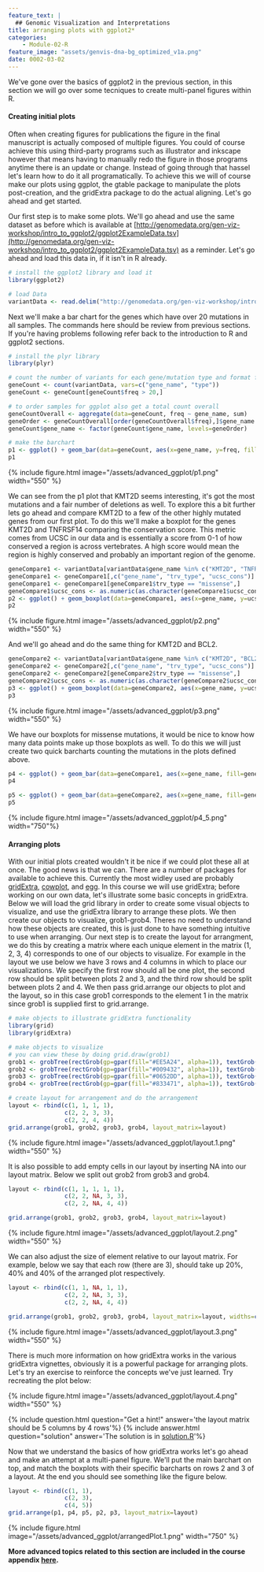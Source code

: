 ```yaml
---
feature_text: |
  ## Genomic Visualization and Interpretations
title: arranging plots with ggplot2*
categories:
    - Module-02-R
feature_image: "assets/genvis-dna-bg_optimized_v1a.png"
date: 0002-03-02
---
```


We've gone over the basics of ggplot2 in the previous section, in this section we will go over some tecniques to create multi-panel figures within R.

#### Creating initial plots

Often when creating figures for publications the figure in the final manuscript is actually composed of multiple figures. You could of course achieve this using third-party programs such as illustrator and inkscape however that means having to manually redo the figure in those programs anytime there is an update or change. Instead of going through that hassel let's learn how to do it all programatically. To achieve this we will of course make our plots using ggplot, the gtable package to manipulate the plots post-creation, and the gridExtra package to do the actual aligning. Let's go ahead and get started.

Our first step is to make some plots. We'll go ahead and use the same dataset as before which is available at [http://genomedata.org/gen-viz-workshop/intro_to_ggplot2/ggplot2ExampleData.tsv](http://genomedata.org/gen-viz-workshop/intro_to_ggplot2/ggplot2ExampleData.tsv) as a reminder. Let's go ahead and load this data in, if it isn't in R already.

```R
# install the ggplot2 library and load it
library(ggplot2)

# load Data
variantData <- read.delim("http://genomedata.org/gen-viz-workshop/intro_to_ggplot2/ggplot2ExampleData.tsv")
```

Next we'll make a bar chart for the genes which have over 20 mutations in all samples. The commands here should be review from previous sections. If you're having problems following refer back to the introduction to R and ggplot2 sections.

```R
# install the plyr library
library(plyr)

# count the number of variants for each gene/mutation type and format for ggplot
geneCount <- count(variantData, vars=c("gene_name", "type"))
geneCount <- geneCount[geneCount$freq > 20,]

# to order samples for ggplot also get a total count overall
geneCountOverall <- aggregate(data=geneCount, freq ~ gene_name, sum)
geneOrder <- geneCountOverall[order(geneCountOverall$freq),]$gene_name
geneCount$gene_name <- factor(geneCount$gene_name, levels=geneOrder)

# make the barchart
p1 <- ggplot() + geom_bar(data=geneCount, aes(x=gene_name, y=freq, fill=type), stat="identity") + xlab("Gene") + ylab("Frequency") + scale_fill_manual("Mutation", values=c("#F97F51", "#55E6C1")) + theme_bw() + theme(plot.background = element_rect(color="red", size=2))
p1

```

{% include figure.html image="/assets/advanced_ggplot/p1.png" width="550" %}

We can see from the p1 plot that KMT2D seems interesting, it's got the most mutations and a fair number of deletions as well. To explore this a bit further lets go ahead and compare KMT2D to a few of the other highly mutated genes from our first plot. To do this we'll make a boxplot for the genes KMT2D and TNFRSF14 comparing the conservation score. This metric comes from UCSC in our data and is essentially a score from 0-1 of how conserved a region is across vertebrates. A high score would mean the region is highly conserved and probably an important region of the genome.

```R
geneCompare1 <- variantData[variantData$gene_name %in% c("KMT2D", "TNFRSF14"),]
geneCompare1 <- geneCompare1[,c("gene_name", "trv_type", "ucsc_cons")]
geneCompare1 <- geneCompare1[geneCompare1$trv_type == "missense",]
geneCompare1$ucsc_cons <- as.numeric(as.character(geneCompare1$ucsc_cons))
p2 <- ggplot() + geom_boxplot(data=geneCompare1, aes(x=gene_name, y=ucsc_cons, fill=gene_name)) + scale_fill_manual("Gene", values=c("#e84118", "#e1b12c")) + theme_bw() + xlab("Gene") + ylab("Conservation\nscore") + theme(plot.background = element_rect(color="dodgerblue", size=2))
p2

```

{% include figure.html image="/assets/advanced_ggplot/p2.png" width="550" %}

And we'll go ahead and do the same thing for KMT2D and BCL2.

```R
geneCompare2 <- variantData[variantData$gene_name %in% c("KMT2D", "BCL2"),]
geneCompare2 <- geneCompare2[,c("gene_name", "trv_type", "ucsc_cons")]
geneCompare2 <- geneCompare2[geneCompare2$trv_type == "missense",]
geneCompare2$ucsc_cons <- as.numeric(as.character(geneCompare2$ucsc_cons))
p3 <- ggplot() + geom_boxplot(data=geneCompare2, aes(x=gene_name, y=ucsc_cons, fill=gene_name)) + scale_fill_manual("Gene", values=c("#e84118", "#4cd137")) + theme_bw() + xlab("Gene") + ylab("Conservation\nscore") + theme(plot.background = element_rect(color="green", size=2))
p3

```

{% include figure.html image="/assets/advanced_ggplot/p3.png" width="550" %}

We have our boxplots for missense mutations, it would be nice to know how many data points make up those boxplots as well. To do this we will just create two quick barcharts counting the mutations in the plots defined above.

```R
p4 <- ggplot() + geom_bar(data=geneCompare1, aes(x=gene_name, fill=gene_name)) + scale_fill_manual("Gene", values=c("#e84118", "#e1b12c")) + theme_bw() + theme(plot.background = element_rect(color="darkorange2", size=2)) + xlab("Gene") + ylab("Frequency")
p4

p5 <- ggplot() + geom_bar(data=geneCompare2, aes(x=gene_name, fill=gene_name)) + scale_fill_manual("Gene", values=c("#e84118", "#4cd137")) + theme_bw() + theme(plot.background = element_rect(color="black", size=2)) + xlab("Gene") + ylab("Frequency")
p5

```
{% include figure.html image="/assets/advanced_ggplot/p4_5.png" width="750"%}

#### Arranging plots

With our initial plots created wouldn't it be nice if we could plot these all at once. The good news is that we can. There are a number of packages for available to achieve this. Currently the most widley used are probably [gridExtra](https://cran.r-project.org/web/packages/gridExtra/index.html), [cowplot](https://cran.r-project.org/web/packages/cowplot/index.html), and [egg](https://cran.r-project.org/web/packages/egg/index.html). In this course we will use gridExtra; before working on our own data, let's illustrate some basic concepts in gridExtra. Below we will load the grid library in order to create some visual objects to visualize, and use the gridExtra library to arrange these plots. We then create our objects to visualize, grob1-grob4. Theres no need to understand how these objects are created, this is just done to have something intuitive to use when arranging. Our next step is to create the layout for arrangment, we do this by creating a matrix where each unique element in the matrix (1, 2, 3, 4) corresponds to one of our objects to visualize. For example in the layout we use below we have 3 rows and 4 columns in which to place our visualizations. We specify the first row should all be one plot, the second row should be split between plots 2 and 3, and the third row should be split between plots 2 and 4. We then pass grid.arrange our objects to plot and the layout, so in this case grob1 corresponds to the element 1 in the matrix since grob1 is supplied first to grid.arrange.

```R
# make objects to illustrate gridExtra functionality
library(grid)
library(gridExtra)

# make objects to visualize
# you can view these by doing grid.draw(grob1)
grob1 <- grobTree(rectGrob(gp=gpar(fill="#EE5A24", alpha=1)), textGrob("1", gp=gpar(fontsize=28)))
grob2 <- grobTree(rectGrob(gp=gpar(fill="#009432", alpha=1)), textGrob("2", gp=gpar(fontsize=28)))
grob3 <- grobTree(rectGrob(gp=gpar(fill="#0652DD", alpha=1)), textGrob("3", gp=gpar(fontsize=28)))
grob4 <- grobTree(rectGrob(gp=gpar(fill="#833471", alpha=1)), textGrob("4", gp=gpar(fontsize=28)))

# create layout for arrangement and do the arrangement
layout <- rbind(c(1, 1, 1, 1),
                c(2, 2, 3, 3),
                c(2, 2, 4, 4))
grid.arrange(grob1, grob2, grob3, grob4, layout_matrix=layout)
```

{% include figure.html image="/assets/advanced_ggplot/layout.1.png" width="550" %}

It is also possible to add empty cells in our layout by inserting NA into our layout matrix. Below we split out grob2 from grob3 and grob4.

```R
layout <- rbind(c(1, 1, 1, 1, 1),
                c(2, 2, NA, 3, 3),
                c(2, 2, NA, 4, 4))

grid.arrange(grob1, grob2, grob3, grob4, layout_matrix=layout)
```

{% include figure.html image="/assets/advanced_ggplot/layout.2.png" width="550" %}

We can also adjust the size of element relative to our layout matrix. For example, below we say that each row (there are 3), should take up 20%, 40% and 40% of the arranged plot respectively.

```R
layout <- rbind(c(1, 1, NA, 1, 1),
                c(2, 2, NA, 3, 3),
                c(2, 2, NA, 4, 4))

grid.arrange(grob1, grob2, grob3, grob4, layout_matrix=layout, widths=c(.2, .2, .1, .3, .2), heights=c(.2, .4, .4))
```

{% include figure.html image="/assets/advanced_ggplot/layout.3.png" width="550" %}

There is much more information on how gridExtra works in the various gridExtra vignettes, obviously it is a powerful package for arranging plots. Let's try an exercise to reinforce the concepts we've just learned. Try recreating the plot below:

{% include figure.html image="/assets/advanced_ggplot/layout.4.png" width="550" %}

{% include question.html question="Get a hint!" answer='the layout matrix should be 5 columns by 4 rows'%}
{% include answer.html question="solution" answer='The solution is in <a href="http://genviz.org/assets/advanced_ggplot/exercise1/solution.R">solution.R</a>'%}

Now that we understand the basics of how gridExtra works let's go ahead and make an attempt at a multi-panel figure. We'll put the main barchart on top, and match the boxplots with their specific barcharts on rows 2 and 3 of a layout. At the end you should see something like the figure below.

```R
layout <- rbind(c(1, 1),
                c(2, 3),
                c(4, 5))
grid.arrange(p1, p4, p5, p2, p3, layout_matrix=layout)
```

{% include figure.html image="/assets/advanced_ggplot/arrangedPlot.1.png" width="750" %}

**More advanced topics related to this section are included in the course appendix [here](https://genviz.org/module-07-appendix/0007/01/01/advancedggplot2/).**
